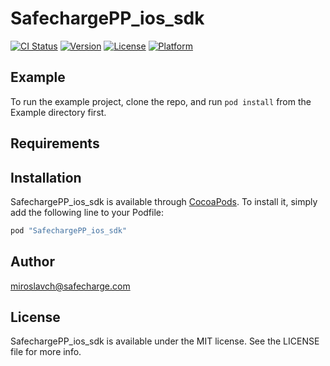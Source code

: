 # SafechargePP_ios_sdk

[![CI Status](http://img.shields.io/travis/miroslavch@safecharge.com/SafechargePP_ios_sdk.svg?style=flat)](https://travis-ci.org/miroslavch@safecharge.com/SafechargePP_ios_sdk)
[![Version](https://img.shields.io/cocoapods/v/SafechargePP_ios_sdk.svg?style=flat)](http://cocoapods.org/pods/SafechargePP_ios_sdk)
[![License](https://img.shields.io/cocoapods/l/SafechargePP_ios_sdk.svg?style=flat)](http://cocoapods.org/pods/SafechargePP_ios_sdk)
[![Platform](https://img.shields.io/cocoapods/p/SafechargePP_ios_sdk.svg?style=flat)](http://cocoapods.org/pods/SafechargePP_ios_sdk)

## Example

To run the example project, clone the repo, and run `pod install` from the Example directory first.

## Requirements

## Installation

SafechargePP_ios_sdk is available through [CocoaPods](http://cocoapods.org). To install
it, simply add the following line to your Podfile:

```ruby
pod "SafechargePP_ios_sdk"
```

## Author

miroslavch@safecharge.com

## License

SafechargePP_ios_sdk is available under the MIT license. See the LICENSE file for more info.
